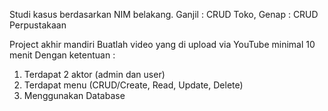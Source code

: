 Studi kasus berdasarkan NIM belakang.
Ganjil : CRUD Toko,
Genap : CRUD Perpustakaan

Project akhir mandiri
Buatlah video yang di upload via YouTube minimal 10 menit
Dengan ketentuan :
1. Terdapat 2 aktor (admin dan user)
2. Terdapat menu (CRUD/Create, Read, Update, Delete)
3. Menggunakan Database
